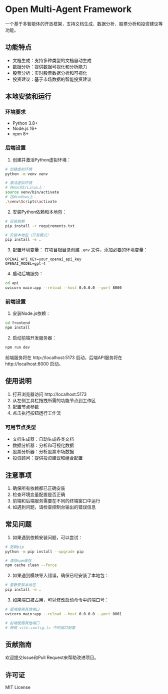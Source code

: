 # Open Multi-Agent Framework

一个基于多智能体的开放框架，支持文档生成、数据分析、股票分析和投资建议等功能。

## 功能特点

- 文档生成：支持多种类型的文档自动生成
- 数据分析：提供数据可视化和分析能力
- 股票分析：实时股票数据分析和可视化
- 投资建议：基于市场数据的智能投资建议

## 本地安装和运行

### 环境要求

- Python 3.8+
- Node.js 16+
- npm 8+

### 后端设置

1. 创建并激活Python虚拟环境：
```bash
# 创建虚拟环境
python -m venv venv

# 激活虚拟环境
# 在macOS/Linux上：
source venv/bin/activate
# 在Windows上：
.\venv\Scripts\activate
```

2. 安装Python依赖和本地包：
```bash
# 安装依赖
pip install -r requirements.txt

# 安装本地包（开发模式）
pip install -e .
```

3. 配置环境变量：
在项目根目录创建 `.env` 文件，添加必要的环境变量：
```
OPENAI_API_KEY=your_openai_api_key
OPENAI_MODEL=gpt-4
```

4. 启动后端服务：
```bash
cd api
uvicorn main:app --reload --host 0.0.0.0 --port 8000
```

### 前端设置

1. 安装Node.js依赖：
```bash
cd frontend
npm install
```

2. 启动前端开发服务器：
```bash
npm run dev
```

前端服务将在 http://localhost:5173 启动，后端API服务将在 http://localhost:8000 启动。

## 使用说明

1. 打开浏览器访问 http://localhost:5173
2. 从左侧工具栏拖拽所需的功能节点到工作区
3. 配置节点参数
4. 点击执行按钮运行工作流

### 可用节点类型

- 文档生成器：自动生成各类文档
- 数据分析器：分析和可视化数据
- 股票分析器：分析股票市场数据
- 投资顾问：提供投资建议和组合配置

## 注意事项

1. 确保所有依赖都已正确安装
2. 检查环境变量配置是否正确
3. 前端和后端服务需要在不同的终端窗口中运行
4. 如遇到问题，请检查控制台输出的错误信息

## 常见问题

1. 如果遇到依赖安装问题，可以尝试：
```bash
# 更新pip
python -m pip install --upgrade pip

# 清除npm缓存
npm cache clean --force
```

2. 如果遇到模块导入错误，确保已经安装了本地包：
```bash
# 重新安装本地包
pip install -e .
```

3. 如果端口被占用，可以修改启动命令中的端口号：
```bash
# 后端使用其他端口
uvicorn main:app --reload --host 0.0.0.0 --port 8001

# 前端使用其他端口
# 修改 vite.config.ts 中的端口配置
```

## 贡献指南

欢迎提交Issue和Pull Request来帮助改进项目。

## 许可证

MIT License
